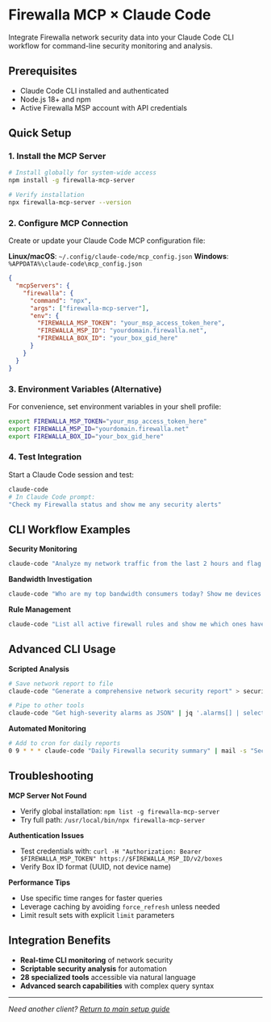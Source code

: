 # Firewalla MCP × Claude Code

Integrate Firewalla network security data into your Claude Code CLI workflow for command-line security monitoring and analysis.

## Prerequisites

- Claude Code CLI installed and authenticated
- Node.js 18+ and npm
- Active Firewalla MSP account with API credentials

## Quick Setup

### 1. Install the MCP Server

```bash
# Install globally for system-wide access
npm install -g firewalla-mcp-server

# Verify installation
npx firewalla-mcp-server --version
```

### 2. Configure MCP Connection

Create or update your Claude Code MCP configuration file:

**Linux/macOS**: `~/.config/claude-code/mcp_config.json`
**Windows**: `%APPDATA%\claude-code\mcp_config.json`

```json
{
  "mcpServers": {
    "firewalla": {
      "command": "npx",
      "args": ["firewalla-mcp-server"],
      "env": {
        "FIREWALLA_MSP_TOKEN": "your_msp_access_token_here",
        "FIREWALLA_MSP_ID": "yourdomain.firewalla.net",
        "FIREWALLA_BOX_ID": "your_box_gid_here"
      }
    }
  }
}
```

### 3. Environment Variables (Alternative)

For convenience, set environment variables in your shell profile:

```bash
export FIREWALLA_MSP_TOKEN="your_msp_access_token_here"
export FIREWALLA_MSP_ID="yourdomain.firewalla.net"
export FIREWALLA_BOX_ID="your_box_gid_here"
```

### 4. Test Integration

Start a Claude Code session and test:

```bash
claude-code
# In Claude Code prompt:
"Check my Firewalla status and show me any security alerts"
```

## CLI Workflow Examples

**Security Monitoring**
```bash
claude-code "Analyze my network traffic from the last 2 hours and flag any suspicious activity"
```

**Bandwidth Investigation**
```bash
claude-code "Who are my top bandwidth consumers today? Show me devices and data usage"
```

**Rule Management**
```bash
claude-code "List all active firewall rules and show me which ones have blocked traffic recently"
```

## Advanced CLI Usage

**Scripted Analysis**
```bash
# Save network report to file
claude-code "Generate a comprehensive network security report" > security_report.md

# Pipe to other tools
claude-code "Get high-severity alarms as JSON" | jq '.alarms[] | select(.severity=="high")'
```

**Automated Monitoring**
```bash
# Add to cron for daily reports
0 9 * * * claude-code "Daily Firewalla security summary" | mail -s "Security Report" admin@company.com
```

## Troubleshooting

**MCP Server Not Found**
- Verify global installation: `npm list -g firewalla-mcp-server`
- Try full path: `/usr/local/bin/npx firewalla-mcp-server`

**Authentication Issues**
- Test credentials with: `curl -H "Authorization: Bearer $FIREWALLA_MSP_TOKEN" https://$FIREWALLA_MSP_ID/v2/boxes`
- Verify Box ID format (UUID, not device name)

**Performance Tips**
- Use specific time ranges for faster queries
- Leverage caching by avoiding `force_refresh` unless needed
- Limit result sets with explicit `limit` parameters

## Integration Benefits

- **Real-time CLI monitoring** of network security
- **Scriptable security analysis** for automation
- **28 specialized tools** accessible via natural language
- **Advanced search capabilities** with complex query syntax

---

*Need another client? [Return to main setup guide](../../README.md#client-setup-guides)*